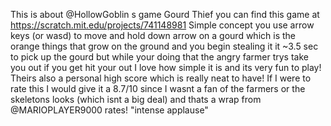 This is about @HollowGoblin s game Gourd Thief you can find this game at https://scratch.mit.edu/projects/741148981
Simple concept you use arrow keys (or wasd) to move and hold down arrow on a gourd which is the orange things that grow on the ground and you begin stealing it it ~3.5 sec to pick up the gourd but while your doing that the angry farmer trys take you out if you get hit your out I love how simple it is and its very fun to play! Theirs also a personal high score which is really neat to have! If I were to rate this I would give it a 8.7/10 since I wasnt a fan of the farmers or the skeletons looks (which isnt a big deal) and thats a wrap from @MARIOPLAYER9000 rates!
"intense applause"
